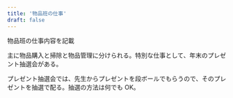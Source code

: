 ```yaml
---
title: '物品班の仕事'
draft: false
---
```


物品班の仕事内容を記載

主に物品購入と掃除と物品管理に分けられる。特別な仕事として、年末のプレゼント抽選会がある。

プレゼント抽選会では、先生からプレゼントを段ボールでもらうので、そのプレゼントを抽選で配る。抽選の方法は何でも OK。
